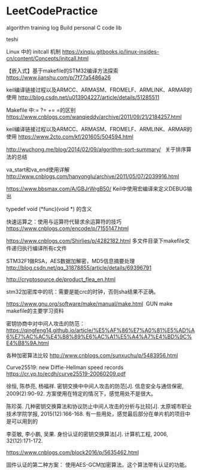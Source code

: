 # LeetCodePractice
algorithm training log
Build personal C code lib


teshi 

Linux 中的 initcall 机制 https://xinqiu.gitbooks.io/linux-insides-cn/content/Concepts/initcall.html



【嵌入式】基于makefile的STM32编译方法探索  https://www.jianshu.com/p/7f77a5486a26

 keil编译链接过程以及ARMCC、ARMASM、FROMELF、ARMLINK、ARMAR的使用  http://blog.csdn.net/u013904227/article/details/51285511
 
 Makefile 中:= ?= += =的区别  https://www.cnblogs.com/wanqieddy/archive/2011/09/21/2184257.html
 
 keil编译链接过程以及ARMCC、ARMASM、FROMELF、ARMLINK、ARMAR的使用   https://www.2cto.com/kf/201605/504594.html
 
 
http://wuchong.me/blog/2014/02/09/algorithm-sort-summary/   关于排序算法的总结

va_start和va_end使用详解  http://www.cnblogs.com/hanyonglu/archive/2011/05/07/2039916.html

https://www.bbsmax.com/A/GBJrWrgB50/  Keil中使用宏编译来定义DEBUG输出


typedef void (*func)(void *) 的含义


快速运算之：使用与运算符代替求余运算符的技巧  https://www.cnblogs.com/encode/p/7155147.html


https://www.cnblogs.com/Shirlies/p/4282182.html 多文件目录下makefile文件递归执行编译所有c文件

STM32F1做RSA，AES数据加解密，MD5信息摘要处理  http://blog.csdn.net/qq_31878855/article/details/69396791

http://cryptosource.de/product_flea_en.html

stm32加密库中的坑：需要是能crc的时钟，否则sha结果不正确。

https://www.gnu.org/software/make/manual/make.html  GUN make makefile的主要学习资料

密钥协商中对中间人攻击的防范：
https://qingfeng14.github.io/article/%E5%AF%86%E7%A0%81%E5%AD%A6%E7%AC%AC%E4%B8%89%E6%AC%A1%E5%A4%A7%E4%BD%9C%E4%B8%9A.html

各种加密算法比较
http://www.cnblogs.com/sunxuchu/p/5483956.html

Curve25519: new Diffie-Hellman speed records
https://cr.yp.to/ecdh/curve25519-20060209.pdf

徐恒, 陈恭亮, 杨福祥. 密钥交换中中间人攻击的防范[J]. 信息安全与通信保密, 2009(2):90-92.
	方案使用在特定的情况下，感觉用处不是很大。

陈珍英. 几种密钥交换算法和协议防止中间人攻击的分析与比较[J]. 太原城市职业技术学院学报, 2015(12):166-168.
	有一些用处，感觉最后部分在单片机的项目中是可以用到的

李亚敏, 李小鹏, 吴果. 身份认证的密钥交换算法[J]. 计算机工程, 2006, 32(12):171-172.
	
https://www.cnblogs.com/block2016/p/5635462.html


固件认证的第二种方案：
使用AES-GCM加密算法。这个算法带有认证的功能。
